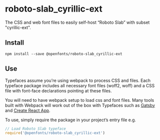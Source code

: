 
# roboto-slab_cyrillic-ext

The CSS and web font files to easily self-host “Roboto Slab” with subset "cyrillic-ext".

## Install

`npm install --save @openfonts/roboto-slab_cyrillic-ext`

## Use

Typefaces assume you’re using webpack to process CSS and files. Each typeface
package includes all necessary font files (woff2, woff) and a CSS file with
font-face declarations pointing at these files.

You will need to have webpack setup to load css and font files. Many tools built
with Webpack will work out of the box with Typefaces such as [Gatsby](https://github.com/gatsbyjs/gatsby)
and [Create React App](https://github.com/facebookincubator/create-react-app).

To use, simply require the package in your project’s entry file e.g.

```javascript
// Load Roboto Slab typeface
require('@openfonts/roboto-slab_cyrillic-ext')
```
